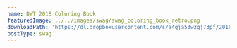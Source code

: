```yaml
---
name: DWT 2018 Coloring Book
featuredImage: ../../images/swag/swag_coloring_book_retro.png
downloadPath: 'https://dl.dropboxusercontent.com/s/a4qja53wzqj73pf/2018%20DWT%20Coloring%20Book.pdf?dl=0'
postType: swag
---
```

